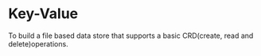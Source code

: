 # Key-Value
To build a file based data store that supports a basic CRD(create, read and delete)operations.
